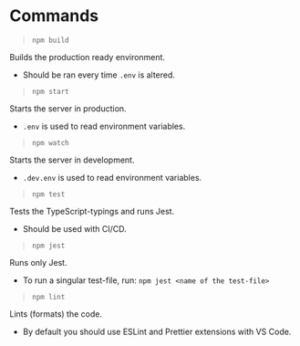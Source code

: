 # Commands

> `npm build`

Builds the production ready environment.

- Should be ran every time `.env` is altered.

> `npm start`

Starts the server in production.

- `.env` is used to read environment variables.

> `npm watch`

Starts the server in development.

- `.dev.env` is used to read environment variables.

> `npm test`

Tests the TypeScript-typings and runs Jest.

- Should be used with CI/CD.

> `npm jest`

Runs only Jest.

- To run a singular test-file, run: `npm jest <name of the test-file>`

> `npm lint`

Lints (formats) the code.

- By default you should use ESLint and Prettier extensions with VS Code.
